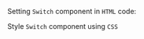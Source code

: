 Setting `Switch` component in  `HTML` code:
<snippet id='switch-styling-xml'/>

Style `Switch` component using `CSS`
<snippet id='switch-style-css'/>